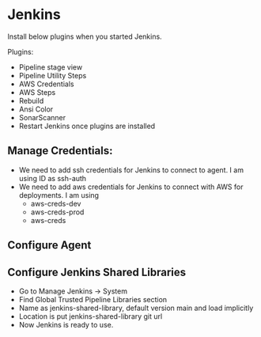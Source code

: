 # Jenkins

Install below plugins when you started Jenkins.


Plugins:

* Pipeline stage view
* Pipeline Utility Steps
* AWS Credentials
* AWS Steps
* Rebuild
* Ansi Color
* SonarScanner
* Restart Jenkins once plugins are installed

## Manage Credentials:
* We need to add ssh credentials for Jenkins to connect to agent. I am using ID as ssh-auth
* We need to add aws credentials for Jenkins to connect with AWS for deployments. I am using
    - aws-creds-dev 
    - aws-creds-prod
    - aws-creds

## Configure Agent
## Configure Jenkins Shared Libraries
* Go to Manage Jenkins -> System
* Find Global Trusted Pipeline Libraries section
* Name as jenkins-shared-library, default version main and load implicitly
* Location is put jenkins-shared-library git url
* Now Jenkins is ready to use.